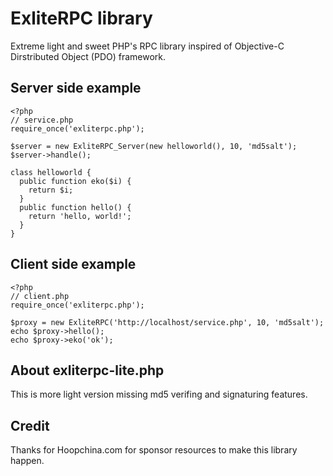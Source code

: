 ExliteRPC library
=================

Extreme light and sweet PHP's RPC library inspired of Objective-C Dirstributed Object (PDO) framework.

Server side example
-------------------

    <?php
    // service.php
    require_once('exliterpc.php');
    
    $server = new ExliteRPC_Server(new helloworld(), 10, 'md5salt');
    $server->handle();
    
    class helloworld {
      public function eko($i) {
        return $i;
      }
      public function hello() {
        return 'hello, world!';
      }
    }

Client side example
-------------------

    <?php
    // client.php
    require_once('exliterpc.php');
    
    $proxy = new ExliteRPC('http://localhost/service.php', 10, 'md5salt');
    echo $proxy->hello();
    echo $proxy->eko('ok');

About exliterpc-lite.php
------------------------

This is more light version missing md5 verifing and signaturing features.

Credit
------

Thanks for Hoopchina.com for sponsor resources to make this library happen.

